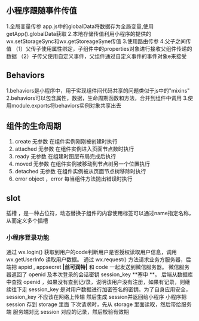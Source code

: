 ##  小程序跟随事件传值
1.全局变量传参
app.js中的globalData将数据存为全局变量,使用getApp().globalData获取
2.本地存储传值利用小程序的提供的wx.setStorageSync和wx.getStoreageSyne传值
3.使用路由传参
4.父子之间传值
（1）父传子使用属性绑定，子组件中的properties对象进行接收父组件传递的数据
（2）子传父使用自定义事件，父组件通过自定义事件的事件对象e来接受

## Behaviors
1.behaviors是小程序中，用于实现组件间代码共享的问题类似于js中的"mixins"
2.behaviors可以包含属性，数据，生命周期函数和方法，合并到组件中调用
3.使用module.exports将behaviors实例对象共享出去 

## 组件的生命周期
1. create 无参数    在组件实例刚刚被创建时执行
2. attached 无参数  在组件实例进入页面节点数时执行
3. ready    无参数 在组建时图层布局完成后执行 
4. moved 无参数  在组件实例被移动到节点树另一个位置执行
5. detached  无参数  在组件实例被从页面节点树移除时执行
6. error  object ，error   每当组件方法抛出错误时执行
## slot
插槽 ，是一种占位符，动态替换子组件的内容<slot>使用标签可以通过name指定名称，从而定义多个插槽
###  小程序登录功能
通过 wx.login() 获取到用户的code判断用户是否授权读取用户信息，调用wx.getUserInfo 读取用户数据。
通过 wx.request() 方法请求业务方服务器，后端把 appid , appsecret **|丝可润特|** 和 code 一起发送到微信服务器。
微信服务器返回了 openid 及本次登录的会话密钥 session_key **塞申 **。
后端从数据库中查找 openid ，如果没有查到记/录，说明该用户没有注册，如果有记录，则继续往下走
session_key 是对用户数据进行加密签名的密钥。为了自身应用安全，session_key 不应该在网络上传输
然后生成 session并返回给小程序
小程序把 session 存到 storage 里面
下次请求时，先从 storage 里面读取，然后带给服务端
服务端对比 session 对应的记录，然后校验有效期













































